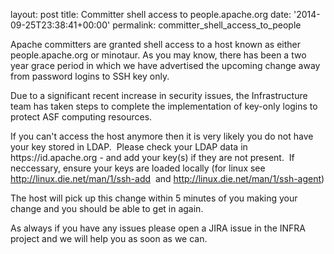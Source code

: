 
layout: post
title: Committer shell access to people.apache.org
date: '2014-09-25T23:38:41+00:00'
permalink: committer_shell_access_to_people

<p>Apache committers are granted shell access to a host known as either people.apache.org or minotaur. As you may know, there has been a two year grace period in which we have advertised the upcoming change away from password logins to SSH key only.</p> 
  <p>Due to a significant recent increase in security issues, the Infrastructure team has taken steps to complete the implementation of key-only logins to protect ASF computing resources.&nbsp;</p> 
  <p>If you can't access the host anymore then it is very likely you do not have your key stored in LDAP. &nbsp;Please check your LDAP data in https://id.apache.org - and add your key(s) if they are not present.&nbsp; If neccessary, ensure your keys are loaded locally (for linux see <a href="http://linux.die.net/man/1/ssh-add">http://linux.die.net/man/1/ssh-add</a>&nbsp; and <a href="http://linux.die.net/man/1/ssh-agent">http://linux.die.net/man/1/ssh-agent</a>)<br /></p> 
  <p>The host will pick up this change within 5 minutes of you making your change and you should be able to get in again. </p> 
  <p>As always if you have any issues please open a JIRA issue in the INFRA project and we will help you as soon as we can. &nbsp;</p> 
  <p> </p>
